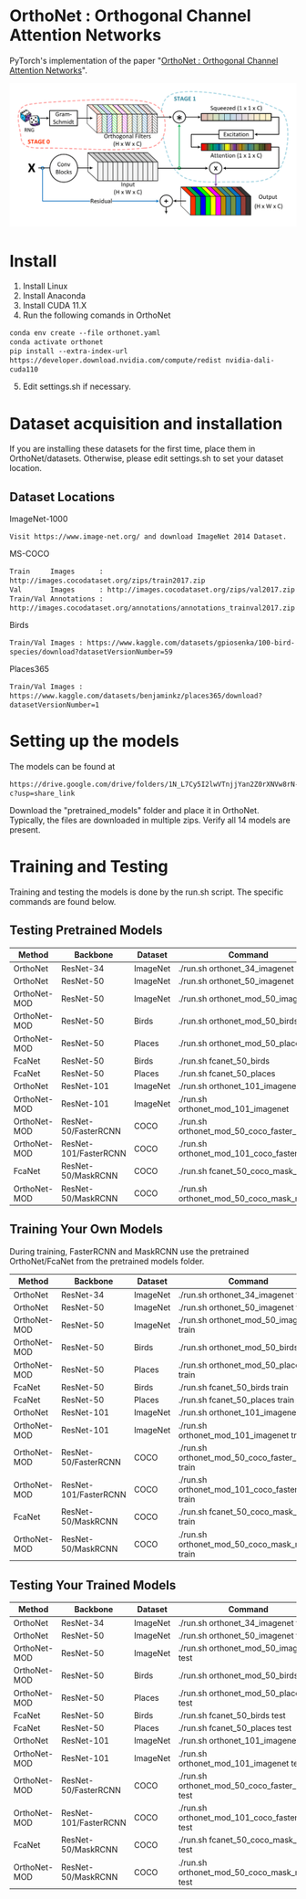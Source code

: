 # OrthoNet : Orthogonal Channel Attention Networks
PyTorch's implementation of the paper "[OrthoNet : Orthogonal Channel Attention Networks](-)".

![alt text](images/main.png "vis")

# Install

1. Install Linux 
2. Install Anaconda 
3. Install CUDA 11.X
4. Run the following comands in OrthoNet 
```
conda env create --file orthonet.yaml
conda activate orthonet
pip install --extra-index-url https://developer.download.nvidia.com/compute/redist nvidia-dali-cuda110
```
5. Edit settings.sh if necessary.
    
# Dataset acquisition and installation

If you are installing these datasets for the first time, place them in OrthoNet/datasets. 
Otherwise, please edit settings.sh to set your dataset location.

## Dataset Locations

ImageNet-1000 
```
Visit https://www.image-net.org/ and download ImageNet 2014 Dataset.
```

MS-COCO 
```
Train     Images      : http://images.cocodataset.org/zips/train2017.zip
Val       Images      : http://images.cocodataset.org/zips/val2017.zip
Train/Val Annotations : http://images.cocodataset.org/annotations/annotations_trainval2017.zip
```

Birds
```
Train/Val Images : https://www.kaggle.com/datasets/gpiosenka/100-bird-species/download?datasetVersionNumber=59
```

Places365
```
Train/Val Images : https://www.kaggle.com/datasets/benjaminkz/places365/download?datasetVersionNumber=1
```

# Setting up the models

The models can be found at
```
https://drive.google.com/drive/folders/1N_L7Cy5I2lwVTnjjYan2Z0rXNVw8rN-c?usp=share_link
```
Download the "pretrained_models" folder and place it in OrthoNet. Typically, the files are downloaded in multiple zips. Verify all 14 models are present. 


# Training and Testing

Training and testing the models is done by the run.sh script. The specific commands are found below.


## Testing Pretrained Models

| Method       | Backbone              | Dataset  | Command                                          |
|--------------|-----------------------|----------|--------------------------------------------------|
| OrthoNet     | ResNet-34             | ImageNet | ./run.sh orthonet_34_imagenet                    |
| OrthoNet     | ResNet-50             | ImageNet | ./run.sh orthonet_50_imagenet                    |
| OrthoNet-MOD | ResNet-50             | ImageNet | ./run.sh orthonet_mod_50_imagenet                |
| OrthoNet-MOD | ResNet-50             | Birds    | ./run.sh orthonet_mod_50_birds                   |
| OrthoNet-MOD | ResNet-50             | Places   | ./run.sh orthonet_mod_50_places                  |
| FcaNet       | ResNet-50             | Birds    | ./run.sh fcanet_50_birds                         |
| FcaNet       | ResNet-50             | Places   | ./run.sh fcanet_50_places                        |
| OrthoNet     | ResNet-101            | ImageNet | ./run.sh orthonet_101_imagenet                   |
| OrthoNet-MOD | ResNet-101            | ImageNet | ./run.sh orthonet_mod_101_imagenet               |
| OrthoNet-MOD | ResNet-50/FasterRCNN  | COCO     | ./run.sh orthonet_mod_50_coco_faster_rcnn        |
| OrthoNet-MOD | ResNet-101/FasterRCNN | COCO     | ./run.sh orthonet_mod_101_coco_faster_rcnn       |
| FcaNet       | ResNet-50/MaskRCNN    | COCO     | ./run.sh fcanet_50_coco_mask_rcnn                |
| OrthoNet-MOD | ResNet-50/MaskRCNN    | COCO     | ./run.sh orthonet_mod_50_coco_mask_rcnn          |


## Training Your Own Models

During training, FasterRCNN and MaskRCNN use the pretrained OrthoNet/FcaNet from the pretrained models folder.

| Method       | Backbone              | Dataset  | Command                                          |
|--------------|-----------------------|----------|--------------------------------------------------|
| OrthoNet     | ResNet-34             | ImageNet | ./run.sh orthonet_34_imagenet train              |
| OrthoNet     | ResNet-50             | ImageNet | ./run.sh orthonet_50_imagenet train              |
| OrthoNet-MOD | ResNet-50             | ImageNet | ./run.sh orthonet_mod_50_imagenet train          |
| OrthoNet-MOD | ResNet-50             | Birds    | ./run.sh orthonet_mod_50_birds train             |
| OrthoNet-MOD | ResNet-50             | Places   | ./run.sh orthonet_mod_50_places train            |
| FcaNet       | ResNet-50             | Birds    | ./run.sh fcanet_50_birds train                   |
| FcaNet       | ResNet-50             | Places   | ./run.sh fcanet_50_places train                  |
| OrthoNet     | ResNet-101            | ImageNet | ./run.sh orthonet_101_imagenet train             |
| OrthoNet-MOD | ResNet-101            | ImageNet | ./run.sh orthonet_mod_101_imagenet train         |
| OrthoNet-MOD | ResNet-50/FasterRCNN  | COCO     | ./run.sh orthonet_mod_50_coco_faster_rcnn train  |
| OrthoNet-MOD | ResNet-101/FasterRCNN | COCO     | ./run.sh orthonet_mod_101_coco_faster_rcnn train |
| FcaNet       | ResNet-50/MaskRCNN    | COCO     | ./run.sh fcanet_50_coco_mask_rcnn train          |
| OrthoNet-MOD | ResNet-50/MaskRCNN    | COCO     | ./run.sh orthonet_mod_50_coco_mask_rcnn train    |

## Testing Your Trained Models
| Method       | Backbone              | Dataset  | Command                                          |
|--------------|-----------------------|----------|--------------------------------------------------|
| OrthoNet     | ResNet-34             | ImageNet | ./run.sh orthonet_34_imagenet test               |
| OrthoNet     | ResNet-50             | ImageNet | ./run.sh orthonet_50_imagenet test               |
| OrthoNet-MOD | ResNet-50             | ImageNet | ./run.sh orthonet_mod_50_imagenet test           |
| OrthoNet-MOD | ResNet-50             | Birds    | ./run.sh orthonet_mod_50_birds test              |
| OrthoNet-MOD | ResNet-50             | Places   | ./run.sh orthonet_mod_50_places test             |
| FcaNet       | ResNet-50             | Birds    | ./run.sh fcanet_50_birds test                    |
| FcaNet       | ResNet-50             | Places   | ./run.sh fcanet_50_places test                   |
| OrthoNet     | ResNet-101            | ImageNet | ./run.sh orthonet_101_imagenet test              |
| OrthoNet-MOD | ResNet-101            | ImageNet | ./run.sh orthonet_mod_101_imagenet test          |
| OrthoNet-MOD | ResNet-50/FasterRCNN  | COCO     | ./run.sh orthonet_mod_50_coco_faster_rcnn test   |
| OrthoNet-MOD | ResNet-101/FasterRCNN | COCO     | ./run.sh orthonet_mod_101_coco_faster_rcnn test  |
| FcaNet       | ResNet-50/MaskRCNN    | COCO     | ./run.sh fcanet_50_coco_mask_rcnn test           |
| OrthoNet-MOD | ResNet-50/MaskRCNN    | COCO     | ./run.sh orthonet_mod_50_coco_mask_rcnn test     |
